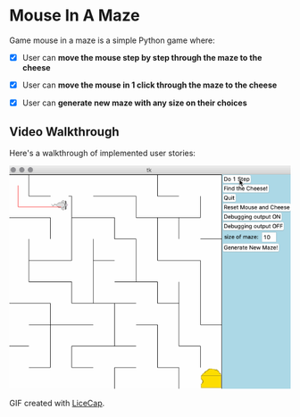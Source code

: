 # Mouse In A Maze

Game mouse in a maze is a simple Python game where:

* [x] User can **move the mouse step by step through the maze to the cheese**
* [x] User can **move the mouse in 1 click through the maze to the cheese**
* [x] User can **generate new maze with any size on their choices**


## Video Walkthrough

Here's a walkthrough of implemented user stories:

<img src='walkthrough.gif' title='Video Walkthrough' width='' alt='Video Walkthrough' />

GIF created with [LiceCap](http://www.cockos.com/licecap/).
